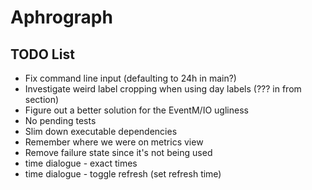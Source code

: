# Aphrograph

## TODO List

* Fix command line input (defaulting to 24h in main?)
* Investigate weird label cropping when using day labels (??? in from section)
* Figure out a better solution for the EventM/IO ugliness
* No pending tests
* Slim down executable dependencies
* Remember where we were on metrics view
* Remove failure state since it's not being used
* time dialogue - exact times
* time dialogue - toggle refresh (set refresh time)

